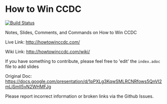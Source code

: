 # How to Win CCDC

[![Build Status](https://travis-ci.org/mubix/howtowinccdc.svg?branch=master)](https://travis-ci.org/mubix/howtowinccdc)

Notes, Slides, Comments, and Commands on How to Win CCDC

Live Link: http://howtowinccdc.com/

Wiki Link: http://howtowinccdc.com/wiki/

If you have something to contribute, please feel free to 'edit' the `index.adoc` file to add slides

Original Doc: https://docs.google.com/presentation/d/1pPXLg3KqwSMLRCNRfows5QnVI2mLjSmll5vN2WHMFJg

Please report incorrect information or broken links via the Github Issues.
